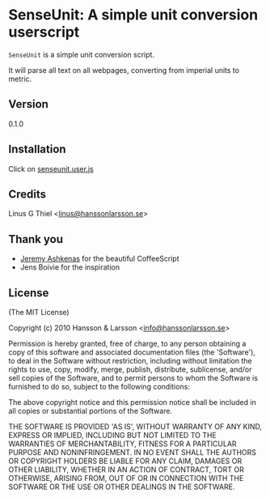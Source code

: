 SenseUnit: A simple unit conversion userscript
=================================================================================

`SenseUnit` is a simple unit conversion script.

It will parse all text on all webpages, converting from imperial units to metric.

## Version
0.1.0

## Installation

Click on [senseunit.user.js](/linus/senseunit/raw/0.1.1/senseunit.user.js)

## Credits

Linus G Thiel &lt;linus@hanssonlarsson.se&gt;

## Thank you

- [Jeremy Ashkenas](http://github.com/jashkenas) for the beautiful CoffeeScript
- Jens Boivie for the inspiration

## License 

(The MIT License)

Copyright (c) 2010 Hansson &amp; Larsson &lt;info@hanssonlarsson.se&gt;

Permission is hereby granted, free of charge, to any person obtaining
a copy of this software and associated documentation files (the
'Software'), to deal in the Software without restriction, including
without limitation the rights to use, copy, modify, merge, publish,
distribute, sublicense, and/or sell copies of the Software, and to
permit persons to whom the Software is furnished to do so, subject to
the following conditions:

The above copyright notice and this permission notice shall be
included in all copies or substantial portions of the Software.

THE SOFTWARE IS PROVIDED 'AS IS', WITHOUT WARRANTY OF ANY KIND,
EXPRESS OR IMPLIED, INCLUDING BUT NOT LIMITED TO THE WARRANTIES OF
MERCHANTABILITY, FITNESS FOR A PARTICULAR PURPOSE AND NONINFRINGEMENT.
IN NO EVENT SHALL THE AUTHORS OR COPYRIGHT HOLDERS BE LIABLE FOR ANY
CLAIM, DAMAGES OR OTHER LIABILITY, WHETHER IN AN ACTION OF CONTRACT,
TORT OR OTHERWISE, ARISING FROM, OUT OF OR IN CONNECTION WITH THE
SOFTWARE OR THE USE OR OTHER DEALINGS IN THE SOFTWARE.
